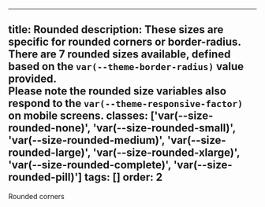<!--
 *              Copyright (c) 2025 Visa, Inc.
 *
 * Licensed under the Apache License, Version 2.0 (the "License");
 * you may not use this file except in compliance with the License.
 * You may obtain a copy of the License at
 *
 *         http://www.apache.org/licenses/LICENSE-2.0
 *
 * Unless required by applicable law or agreed to in writing, software
 * distributed under the License is distributed on an "AS IS" BASIS,
 * WITHOUT WARRANTIES OR CONDITIONS OF ANY KIND, either express or implied.
 * See the License for the specific language governing permissions and
 * limitations under the License.
 *
 -->
---
title: Rounded 
description: These sizes are specific for rounded corners or border-radius. <br /> There are 7 rounded sizes available, defined based on the <code class="w-code v-badge v-badge-subtle">var(--theme-border-radius)</code> value provided.<br /> Please note the rounded size variables also respond to the <code class="w-code v-badge v-badge-subtle">var(--theme-responsive-factor)</code> on mobile screens.
classes: ['var(--size-rounded-none)', 'var(--size-rounded-small)', 'var(--size-rounded-medium)', 'var(--size-rounded-large)', 'var(--size-rounded-xlarge)', 'var(--size-rounded-complete)', 'var(--size-rounded-pill)']
tags: []
order: 2
---

<div class="v-surface" style="border-radius: var(--size-rounded-medium); background-color: var(--palette-default-surface-highlight)">
  Rounded corners
</div>
